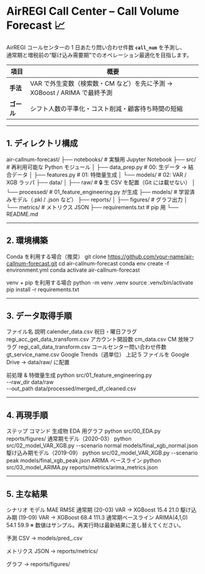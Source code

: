 # AirREGI Call Center – Call Volume Forecast 📈
AirREGI コールセンターの 1 日あたり問い合わせ件数 **`call_num`** を予測し、  
通常期と増税前の“駆け込み需要期”でのオペレーション最適化を目指します。

| 項目 | 概要 |
|------|------|
| **手法** | VAR で外生変数（検索数・CM など）を先に予測 → XGBoost / ARIMA で最終予測 |
| **ゴール** | シフト人数の平準化・コスト削減・顧客待ち時間の短縮 |

---

## 1. ディレクトリ構成


air-callnum-forecast/
├── notebooks/          # 実験用 Jupyter Notebook
├── src/                # 再利用可能な Python モジュール
│   ├── data_prep.py    # 00: 生データ → 結合データ
│   ├── features.py     # 01: 特徴量生成
│   └── models/         # 02: VAR / XGB ラッパ
├── data/
│   ├── raw/            # 🔒 生 CSV を配置（Git には載せない）
│   └── processed/      # 01_feature_engineering.py が生成
├── models/             # 学習済みモデル（.pkl / .json など）
├── reports/
│   ├── figures/        # グラフ出力
│   └── metrics/        # メトリクス JSON
├── requirements.txt    # pip 用
└── README.md


---

## 2. 環境構築

Conda を利用する場合（推奨）
git clone https://github.com/your-name/air-callnum-forecast.git
cd air-callnum-forecast
conda env create -f environment.yml
conda activate air-callnum-forecast

venv + pip を利用する場合
python -m venv .venv
source .venv/bin/activate
pip install -r requirements.txt

---

## 3. データ取得手順
ファイル名	説明
calender_data.csv	祝日・曜日フラグ
regi_acc_get_data_transform.csv	アカウント開設数
cm_data.csv	CM 放映フラグ
regi_call_data_transform.csv	コールセンター問い合わせ件数
gt_service_name.csv	Google Trends（週単位）
上記 5 ファイルを Google Drive → data/raw/ に配置

前処理 & 特徴量生成
python src/01_feature_engineering.py \
       --raw_dir data/raw \
       --out_path data/processed/merged_df_cleaned.csv

---

## 4. 再現手順

ステップ	コマンド	生成物
EDA 用グラフ	python src/00_EDA.py	reports/figures/
通常期モデル（2020-03）	python src/02_model_VAR_XGB.py --scenario normal	models/final_xgb_normal.json
駆け込み期モデル（2019-09）	python src/02_model_VAR_XGB.py --scenario peak	models/final_xgb_peak.json
ARIMA ベースライン	python src/03_model_ARIMA.py	reports/metrics/arima_metrics.json

---

## 5. 主な結果
シナリオ	モデル	MAE	RMSE
通常期 (20-03)	VAR → XGBoost	15.4	21.0
駆け込み期 (19-09)	VAR → XGBoost	68.4	111.3
通常期ベースライン	ARIMA(4,1,0)	54.1	59.9
※ 数値はサンプル。再実行時は最新結果に差し替えてください。

予測 CSV → models/pred_<scenario>.csv

メトリクス JSON → reports/metrics/

グラフ → reports/figures/
